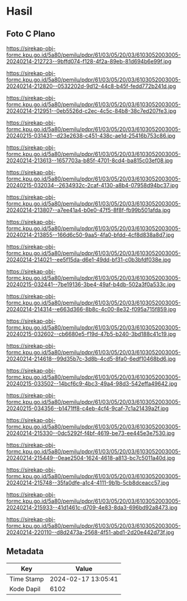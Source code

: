 # Hasil

## Foto C Plano

https://sirekap-obj-formc.kpu.go.id/5a80/pemilu/pdpr/61/03/05/20/03/6103052003005-20240214-212723--9bffd074-f128-4f2a-89eb-81d694b6e99f.jpg

https://sirekap-obj-formc.kpu.go.id/5a80/pemilu/pdpr/61/03/05/20/03/6103052003005-20240214-212820--0532202d-9d12-44c8-b45f-fedd772b241d.jpg

https://sirekap-obj-formc.kpu.go.id/5a80/pemilu/pdpr/61/03/05/20/03/6103052003005-20240214-212951--0eb5526d-c2ec-4c5c-84b8-38c7ed207fe3.jpg

https://sirekap-obj-formc.kpu.go.id/5a80/pemilu/pdpr/61/03/05/20/03/6103052003005-20240215-031431--d23e2638-c451-438c-ae1d-25416b753c86.jpg

https://sirekap-obj-formc.kpu.go.id/5a80/pemilu/pdpr/61/03/05/20/03/6103052003005-20240214-213613--1657703a-b85f-4701-8cd4-ba815c03ef08.jpg

https://sirekap-obj-formc.kpu.go.id/5a80/pemilu/pdpr/61/03/05/20/03/6103052003005-20240215-032034--2634932c-2caf-4130-a8b4-07958d94bc37.jpg

https://sirekap-obj-formc.kpu.go.id/5a80/pemilu/pdpr/61/03/05/20/03/6103052003005-20240214-213807--a7ee41a4-b0e0-47f5-8f8f-fb99b501afda.jpg

https://sirekap-obj-formc.kpu.go.id/5a80/pemilu/pdpr/61/03/05/20/03/6103052003005-20240214-213855--166d6c50-9aa5-4fa0-bfdd-4cf8d838a8d7.jpg

https://sirekap-obj-formc.kpu.go.id/5a80/pemilu/pdpr/61/03/05/20/03/6103052003005-20240214-214021--ee5f15da-d6e1-49dd-bf31-c0b3bfdf038e.jpg

https://sirekap-obj-formc.kpu.go.id/5a80/pemilu/pdpr/61/03/05/20/03/6103052003005-20240215-032441--7be19136-3be4-49af-b4db-502a3f0a533c.jpg

https://sirekap-obj-formc.kpu.go.id/5a80/pemilu/pdpr/61/03/05/20/03/6103052003005-20240214-214314--e663d366-8b8c-4c00-8e32-f095a715f859.jpg

https://sirekap-obj-formc.kpu.go.id/5a80/pemilu/pdpr/61/03/05/20/03/6103052003005-20240215-032602--cb6680e5-f19d-47b5-b240-3bd188c41c19.jpg

https://sirekap-obj-formc.kpu.go.id/5a80/pemilu/pdpr/61/03/05/20/03/6103052003005-20240214-214618--99d35b7c-3d8b-4cd5-8fa0-6edf10468bd6.jpg

https://sirekap-obj-formc.kpu.go.id/5a80/pemilu/pdpr/61/03/05/20/03/6103052003005-20240215-033502--14bcf6c9-4bc3-49a4-98d3-542effa49642.jpg

https://sirekap-obj-formc.kpu.go.id/5a80/pemilu/pdpr/61/03/05/20/03/6103052003005-20240215-034356--b1471ff8-c4eb-4cf4-9caf-7c1a21439a2f.jpg

https://sirekap-obj-formc.kpu.go.id/5a80/pemilu/pdpr/61/03/05/20/03/6103052003005-20240214-215330--0dc5292f-f4bf-4619-be73-ee445e3e7530.jpg

https://sirekap-obj-formc.kpu.go.id/5a80/pemilu/pdpr/61/03/05/20/03/6103052003005-20240214-215449--0eae2504-1624-4618-a813-bc7c5011a40d.jpg

https://sirekap-obj-formc.kpu.go.id/5a80/pemilu/pdpr/61/03/05/20/03/6103052003005-20240214-215748--35fa0dfe-a1c4-4111-9b1b-5cb8dceacc57.jpg

https://sirekap-obj-formc.kpu.go.id/5a80/pemilu/pdpr/61/03/05/20/03/6103052003005-20240214-215933--41d1461c-d709-4e83-8da3-696bd92a8473.jpg

https://sirekap-obj-formc.kpu.go.id/5a80/pemilu/pdpr/61/03/05/20/03/6103052003005-20240214-220110--d8d2473a-2568-4f51-abd1-2d20e442d73f.jpg


## Metadata

| Key        | Value               |
| ---------- | ------------------- |
| Time Stamp | 2024-02-17 13:05:41 |
| Kode Dapil | 6102                |



